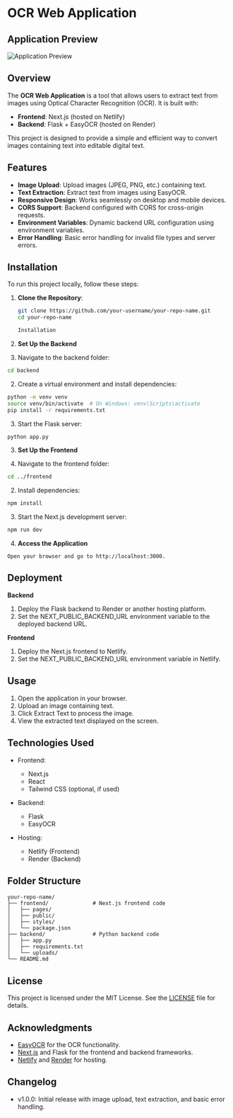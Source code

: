 # OCR Web Application

## Application Preview

![Application Preview](https://github.com/user-attachments/assets/c1a9af86-6f1c-4fff-8707-38f29a984387)

## Overview

The **OCR Web Application** is a tool that allows users to extract text from images using Optical Character Recognition (OCR). It is built with:

- **Frontend**: Next.js (hosted on Netlify)
- **Backend**: Flask + EasyOCR (hosted on Render)

This project is designed to provide a simple and efficient way to convert images containing text into editable digital text.

## Features

- **Image Upload**: Upload images (JPEG, PNG, etc.) containing text.
- **Text Extraction**: Extract text from images using EasyOCR.
- **Responsive Design**: Works seamlessly on desktop and mobile devices.
- **CORS Support**: Backend configured with CORS for cross-origin requests.
- **Environment Variables**: Dynamic backend URL configuration using environment variables.
- **Error Handling**: Basic error handling for invalid file types and server errors.

## Installation

To run this project locally, follow these steps:

1. **Clone the Repository**:
   ```bash
   git clone https://github.com/your-username/your-repo-name.git
   cd your-repo-name

   Installation

2. **Set Up the Backend**
   
1. Navigate to the backend folder:
```bash
cd backend
```

2. Create a virtual environment and install dependencies:

```bash
python -m venv venv
source venv/bin/activate  # On Windows: venv\Scripts\activate
pip install -r requirements.txt
```

3. Start the Flask server:

```bash
python app.py
```

3. **Set Up the Frontend**
   
1. Navigate to the frontend folder:

```bash
cd ../frontend
```

2. Install dependencies:

```bash
npm install
```

3. Start the Next.js development server:

```bash
npm run dev
```

4. **Access the Application**
```   
Open your browser and go to http://localhost:3000.
```

## Deployment

**Backend**

1. Deploy the Flask backend to Render or another hosting platform.
2. Set the NEXT_PUBLIC_BACKEND_URL environment variable to the deployed backend URL.

**Frontend**

1. Deploy the Next.js frontend to Netlify.
2. Set the NEXT_PUBLIC_BACKEND_URL environment variable in Netlify.

## Usage

1. Open the application in your browser.
2. Upload an image containing text.
3. Click Extract Text to process the image.
4. View the extracted text displayed on the screen.

## Technologies Used

* Frontend:

    * Next.js
    * React
    * Tailwind CSS (optional, if used)

* Backend:

    * Flask
    * EasyOCR

* Hosting:

    * Netlify (Frontend)
    * Render (Backend)

## Folder Structure

```
your-repo-name/
├── frontend/              # Next.js frontend code
│   ├── pages/
│   ├── public/
│   ├── styles/
│   └── package.json
├── backend/               # Python backend code
│   ├── app.py
│   ├── requirements.txt
│   └── uploads/
└── README.md
```

## License
This project is licensed under the MIT License. See the [LICENSE](https://github.com/devtitus/Project-Textract/tree/main?tab=MIT-1-ov-file#) file for details.

## Acknowledgments

* [EasyOCR](https://www.jaided.ai/easyocr/) for the OCR functionality.
* [Next.js](https://nextjs.org/) and Flask for the frontend and backend frameworks.
* [Netlify](https://www.netlify.com/) and [Render](https://render.com/) for hosting.

## Changelog

* v1.0.0: Initial release with image upload, text extraction, and basic error handling.

